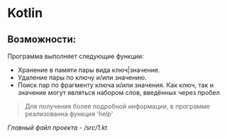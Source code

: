 # Kotlin

Возможности:
-

Программа выполняет следующие функции:
  - Хранение в памяти пары вида ключ|значение.
  - Удаление пары по ключу и/или значению.
  - Поиск пар по фрагменту ключа и/или значения.
Как ключ, так и значение могут являться набором слов, введённых через пробел
 
 > Для получения более подробной информации, в программе реализованна функция 'help'




*Главный файл проекта - /src/1.kt*
